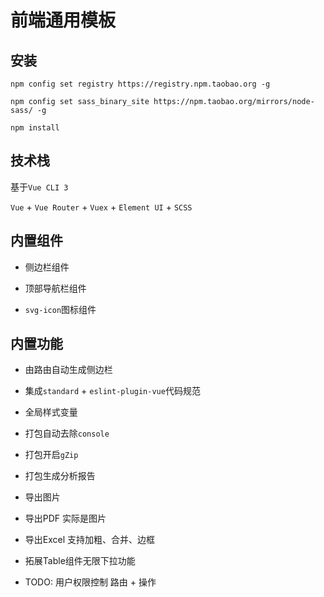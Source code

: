# 前端通用模板

## 安装

`npm config set registry https://registry.npm.taobao.org -g`

`npm config set sass_binary_site https://npm.taobao.org/mirrors/node-sass/ -g`

`npm install`

## 技术栈

基于`Vue CLI 3`

`Vue` + `Vue Router` + `Vuex` + `Element UI` + `SCSS`

## 内置组件

* 侧边栏组件

* 顶部导航栏组件

* `svg-icon`图标组件

## 内置功能

* 由路由自动生成侧边栏

* 集成`standard` + `eslint-plugin-vue`代码规范

* 全局样式变量

* 打包自动去除`console`

* 打包开启`gZip`

* 打包生成分析报告

* 导出图片

* 导出PDF 实际是图片

* 导出Excel 支持加粗、合并、边框

* 拓展Table组件无限下拉功能

* TODO: 用户权限控制 路由 + 操作
